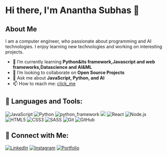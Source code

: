 # Hi there, I'm Anantha Subhas 👋

## About Me

I am a computer engineer, who passionate about programming and AI technologies. I enjoy learning new technologies and working on interesting projects.

- 🌱 I’m currently learning **Python&its framework,Javascript and web frameworks,Datascience and AI&ML**
- 👯 I’m looking to collaborate on **Open Source Projects**
- 💬 Ask me about **JavaScript, Python, and AI**
- 📫 How to reach me: [click_me](mailto:subhasannadurai333@gmail.com)


## 🚀 Languages and Tools:

![JavaScript](https://img.shields.io/badge/-JavaScript-F7DF1E?style=flat-square&logo=JavaScript&logoColor=black)
![Python](https://img.shields.io/badge/-Python-3776AB?style=flat-square&logo=Python&logoColor=white)
![python_framework](https://img.shields.io/badge/-Flask-000000?style=flat-square&logo=Flask&logoColor=white)
![](https://img.shields.io/badge/-Django-092E20?style=flat-square&logo=Django&logoColor=white)
![React](https://img.shields.io/badge/-React-61DAFB?style=flat-square&logo=React&logoColor=black)
![Node.js](https://img.shields.io/badge/-Node.js-339933?style=flat-square&logo=Node.js&logoColor=white)
![HTML5](https://img.shields.io/badge/-HTML5-E34F26?style=flat-square&logo=HTML5&logoColor=white)
![CSS3](https://img.shields.io/badge/-CSS3-1572B6?style=flat-square&logo=CSS3&logoColor=white)
![SASS](https://img.shields.io/badge/-Sass-CC6699?style=flat-square&logo=Sass&logoColor=white)
![Git](https://img.shields.io/badge/-Git-F05032?style=flat-square&logo=Git&logoColor=white)
![GitHub](https://img.shields.io/badge/-GitHub-181717?style=flat-square&logo=GitHub&logoColor=white)


## 🔗 Connect with Me:

[![LinkedIn](https://img.shields.io/badge/-LinkedIn-0A66C2?style=flat-square&logo=LinkedIn&logoColor=white)](www.linkedin.com/in/anantha-subhas)
[![Instagram](https://img.shields.io/badge/-Instagram-E4405F?style=flat-square&logo=Instagram&logoColor=white)](https://www.instagram.com/subhasannadurai/)
[![Portfolio](https://img.shields.io/badge/-Portfolio-000000?style=flat-square&logo=Portfolio&logoColor=white)]()
